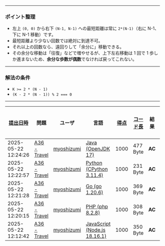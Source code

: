 
---

### ポイント整理

* 左上 `(0, 0)` から右下 `(N-1, N-1)` への最短距離は常に `2*(N-1)`（右に N-1、下に N-1 移動）です。
* 最短距離より少ない回数では絶対に到達不可。
* それ以上の回数なら、遠回りして「余分に」移動できる。
* その余分な移動は「往復」などで増やせるが、上下左右移動は 1 回で 1 歩しか進まないため、**余分な歩数が偶数**でなければ戻ってこれない。

---

### 解法の条件

* `K >= 2 * (N - 1)`
* `(K - 2 * (N - 1)) % 2 === 0`

---

| [提出日時](https://atcoder.jp/contests/tessoku-book/submissions/me?desc=true&orderBy=created) | 問題 | ユーザ | 言語 | [得点](https://atcoder.jp/contests/tessoku-book/submissions/me?desc=true&orderBy=score) | [コード長](https://atcoder.jp/contests/tessoku-book/submissions/me?orderBy=source_length) | 結果 | [実行時間](https://atcoder.jp/contests/tessoku-book/submissions/me?orderBy=time_consumption) | [メモリ](https://atcoder.jp/contests/tessoku-book/submissions/me?orderBy=memory_consumption) |  |
| --- | --- | --- | --- | --- | --- | --- | --- | --- | --- |
| 2025-05-22 12:24:26 | [A36 - Travel](https://atcoder.jp/contests/tessoku-book/tasks/tessoku_book_aj) | [myoshizumi](https://atcoder.jp/users/myoshizumi) | [Java (OpenJDK 17)](https://atcoder.jp/contests/tessoku-book/submissions/me?f.Language=5005) | 1000 | 477 Byte | **AC** | 72 ms | 37740 KB | [詳細](https://atcoder.jp/contests/tessoku-book/submissions/66032432) |
| 2025-05-22 12:22:57 | [A36 - Travel](https://atcoder.jp/contests/tessoku-book/tasks/tessoku_book_aj) | [myoshizumi](https://atcoder.jp/users/myoshizumi) | [Python (CPython 3.11.4)](https://atcoder.jp/contests/tessoku-book/submissions/me?f.Language=5055) | 1000 | 231 Byte | **AC** | 10 ms | 8700 KB | [詳細](https://atcoder.jp/contests/tessoku-book/submissions/66032411) |
| 2025-05-22 12:21:28 | [A36 - Travel](https://atcoder.jp/contests/tessoku-book/tasks/tessoku_book_aj) | [myoshizumi](https://atcoder.jp/users/myoshizumi) | [Go (go 1.20.6)](https://atcoder.jp/contests/tessoku-book/submissions/me?f.Language=5002) | 1000 | 369 Byte | **AC** | 1 ms | 1716 KB | [詳細](https://atcoder.jp/contests/tessoku-book/submissions/66032388) |
| 2025-05-22 12:20:15 | [A36 - Travel](https://atcoder.jp/contests/tessoku-book/tasks/tessoku_book_aj) | [myoshizumi](https://atcoder.jp/users/myoshizumi) | [PHP (php 8.2.8)](https://atcoder.jp/contests/tessoku-book/submissions/me?f.Language=5016) | 1000 | 308 Byte | **AC** | 16 ms | 21412 KB | [詳細](https://atcoder.jp/contests/tessoku-book/submissions/66032369) |
| 2025-05-22 12:12:42 | [A36 - Travel](https://atcoder.jp/contests/tessoku-book/tasks/tessoku_book_aj) | [myoshizumi](https://atcoder.jp/users/myoshizumi) | [JavaScript (Node.js 18.16.1)](https://atcoder.jp/contests/tessoku-book/submissions/me?f.Language=5009) | 1000 | 350 Byte | **AC** | 43 ms | 42904 KB | [詳細](https://atcoder.jp/contests/tessoku-book/submissions/66032252) |